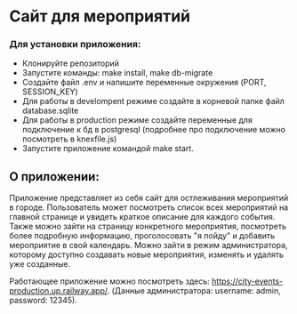 # Сайт для мероприятий

### Для установки приложения:
- Клонируйте репозиторий
- Запустите команды: make install, make db-migrate
- Создайте файл .env и напишите переменные окружения (PORT, SESSION_KEY)
- Для работы в develompent режиме создайте в корневой папке файл database.sqlite
- Для работы в production режиме создайте переменные для подключение к бд в postgresql (подробнее про подключение можно посмотреть в knexfile.js)
- Запустите приложение командой make start.
## О приложении:
Приложение представляет из себя сайт для остлеживания мероприятий в городе. Пользователь может посмотреть список всех мероприятий на главной странице и увидеть краткое описание для каждого события. Также можно зайти на страницу конкретного мероприятия, посмотреть более подробную информацию, проголосовать "я пойду" и добавить мероприятие в свой календарь. Можно зайти в режим администратора, которому доступно создавать новые мероприятия, изменять и удалять уже созданные.

Работающее приложение можно посмотреть здесь: https://city-events-production.up.railway.app/.
(Данные администратора: username: admin, password: 12345).